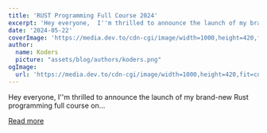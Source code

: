 ```yaml
---
title: 'RUST Programming Full Course 2024'
excerpt: 'Hey everyone,  I''m thrilled to announce the launch of my brand-new Rust programming full course on...'
date: '2024-05-22'
coverImage: 'https://media.dev.to/cdn-cgi/image/width=1000,height=420,fit=cover,gravity=auto,format=auto/https%3A%2F%2Fdev-to-uploads.s3.amazonaws.com%2Fuploads%2Farticles%2Ffnmpfm5ov837ad6go6s1.png'
author:
  name: Koders
  picture: "assets/blog/authors/koders.png"
ogImage:
  url: 'https://media.dev.to/cdn-cgi/image/width=1000,height=420,fit=cover,gravity=auto,format=auto/https%3A%2F%2Fdev-to-uploads.s3.amazonaws.com%2Fuploads%2Farticles%2Ffnmpfm5ov837ad6go6s1.png'
---
```


Hey everyone,  I''m thrilled to announce the launch of my brand-new Rust programming full course on...

[Read more](https://dev.to/bekbrace/rust-programming-full-course-2024-2jen)
